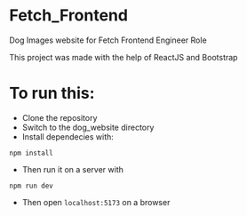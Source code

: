 # Fetch_Frontend
Dog Images website for Fetch Frontend Engineer Role

This project was made with the help of ReactJS and Bootstrap

# To run this: 

- Clone the repository
- Switch to the dog_website directory
- Install dependecies with:
```
npm install
```

- Then run it on a server with
```
npm run dev
```
- Then open ```localhost:5173``` on a browser
